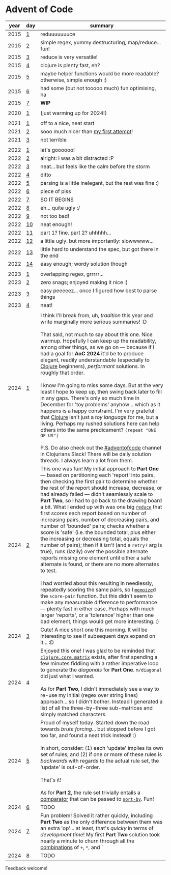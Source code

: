 # Advent of Code

| year | day | summary |
| --- | --- | --- |
| 2015 | [1](src/y2015/d1.clj) | reduuuuuuuce |
| 2015 | [2](src/y2015/d2.clj) | simple regex, yummy destructuring, map/reduce... fun! |
| 2015 | [3](src/y2015/d3.clj) | reduce is very versatile! |
| 2015 | [4](src/y2015/d4.clj) | clojure is plenty fast, eh? |
| 2015 | [5](src/y2015/d5.clj) | maybe helper functions would be more readable? otherwise, simple enough :) |
| 2015 | [6](src/y2015/d6.clj) | had some (but not tooooo much) fun optimising, ha |
| 2015 | [7](src/y2015/d7.clj) | **WIP** |
| | | |
| 2020 | [1](src/y2020/d1.clj) | (just warming up for 2024!) |
| | | |
| 2021 | [1](src/y2021/d1.clj) | off to a nice, neat start |
| 2021 | [2](src/y2021/d2.clj) | sooo much nicer than [my first attempt](https://github.com/CarnunMP/AoC-2021/blob/master/src/days/day2.clj)! |
| 2021 | [3](src/y2021/d3.clj) | not terrible |
| | | |
| 2022 | [1](src/y2022/d1.clj) | let's goooooo! |
| 2022 | [2](src/y2022/d2.clj) | alright: I was a bit distracted :P |
| 2022 | [3](src/y2022/d3.clj) | neat... but feels like the calm before the storm |
| 2022 | [4](src/y2022/d4.clj) | ditto |
| 2022 | [5](src/y2022/d5.clj) | parsing is a little inelegant, but the rest was fine :) |
| 2022 | [6](src/y2022/d6.clj) | piece of piss |
| 2022 | [7](src/y2022/d7.clj) | SO IT BEGINS |
| 2022 | [8](src/y2022/d8.clj) | eh... quite ugly :/ |
| 2022 | [9](src/y2022/d9.clj) | not too bad! |
| 2022 | [10](src/y2022/d10.clj) | neat enough! |
| 2022 | [11](src/y2022/d11.clj) | part 1? fine. part 2? uhhhhh... |
| 2022 | [12](src/y2022/d12.clj) | a little ugly. but more importantly: slowwwww... |
| 2022 | [13](src/y2022/d13.clj) | little hard to understand the spec, but got there in the end |
| 2022 | [14](src/y2022/d14.clj) | easy enough; wordy solution though |
| | | |
| 2023 | [1](src/y2023/d1.clj) | overlapping regex, grrrrr... |
| 2023 | [2](src/y2023/d2.clj) | zero snags; enjoyed making it nice :) |
| 2023 | [3](src/y2023/d3.clj) | easy peeeeez... once I figured how best to parse things |
| 2023 | [4](src/y2023/d4.clj) | neat! |
| | | |
| 2024 | [1](src/y2024/d1.clj) | I think I'll break from, uh, _tradition_ this year and write marginally more serious summaries! :D</br></br>That said, not much to say about this one. Nice warmup. Hopefully I can keep up the readability, among other things, as we go on — because if I had a goal for **AoC 2024** it'd be to produce elegant, readily understandable (especially to [Clojure](https://clojure.org) beginners), _performant_ solutions. In roughly that order.</br></br>I know I'm going to miss some days. But at the very least I hope to keep up, then swing back later to fill in any gaps. There's only so much time in December for 'toy problems' anyhow... which as it happens is a happy constraint. I'm very grateful that [Clojure](https://clojure.org) isn't just a _toy language_ for me, but a living. Perhaps my rushed solutions here can help others into the same predicament? `(repeat "ONE OF US")`</br></br>P.S. Do also check out the [#adventofcode](https://clojurians.slack.com/archives/C0GLTDB2T) channel in Clojurians Slack! There will be daily solution threads. I always learn a lot from them. |
| 2024 | [2](src/y2024/d2.clj) | This one was fun! My initial approach to **Part One** — based on partitioning each 'report' into pairs, then checking the first pair to determine whether the rest of the report should increase, decrease, or had already failed — didn't seamlessly scale to **Part Two**, so I had to go back to the drawing board a bit. What I ended up with was one big [`reduce`](https://clojuredocs.org/clojure.core/reduce) that first _scores_ each report based on number of increasing pairs, number of decreasing pairs, and number of 'bounded' pairs; checks whether a score is 'safe' (i.e. the bounded total, plus either the increasing or decreasing total, equals the number of pairs); then if it *isn't* (and a `retry?` arg is true), runs (lazily) over the possible alternate reports missing one element until either a safe alternate is found, or there are no more alternates to test.</br></br>I had worried about this resulting in needlessly, repeatedly scoring the same pairs, so I [`memoize`](https://clojuredocs.org/clojure.core/memoize)d the `score-pair` function. But this didn't seem to make any measurable difference to performance — plenty fast in either case. Perhaps with much larger 'reports', or a 'tolerance' higher than one bad element, things would get more interesting. :) |
| 2024 | [3](src/y2024/d3.clj) | Cute! A nice short one this morning. It will be interesting to see if subsequent days expand on it... :D |
| 2024 | [4](src/y2024/d4.clj) | Enjoyed this one! I was glad to be reminded that [`clojure.core.matrix`](https://github.com/mikera/core.matrix) exists, after first spending a few minutes fiddling with a rather imperative loop to generate the *diagonals* for **Part One**. `m/diagonal` did just what I wanted.</br></br>As for **Part Two**, I didn't immediately see a way to re-use my initial (regex over string lines) approach... so I didn't bother. Instead I generated a list of all the three-by-three sub-matrices and simply matched characters.|
| 2024 | [5](src/y2024/d5.clj) | Proud of myself today. Started down the road towards *brute forcing*... but stopped before I got too far, and found a neat trick instead! :)</br></br>In short, consider: (1) each 'update' implies its own set of rules; and (2) if one or more of these rules is *backwards* with regards to the actual rule set, the 'update' is out-of-order.</br></br>That's it!</br></br>As for **Part 2**, the rule set trivially entails a [comparator](https://clojure.org/guides/comparators) that can be passed to [`sort-by`](https://clojuredocs.org/clojure.core/sort-by). Fun!|
| 2024 | [6](src/y2024/d6.clj) | TODO |
| 2024 | [7](src/y2024/d7.clj) | Fun problem! Solved it rather quickly, including **Part Two** as the only difference between them was an extra 'op'... at least, that's *quicky* in terms of *development time*! My first **Part Two** solution took nearly a minute to churn through all the [combinations](https://github.com/clojure/math.combinatorics) of `+`, `*`, and `||`. So I had to do something about that.</br></br>Naturally, I reached right for [clj-async-profiler](https://github.com/clojure-goes-fast/clj-async-profiler?tab=readme-ov-file). Which immediately put the spotlight on (what came to be called) `apply-ops-v1`. Swapping a recusive solution for one based on `reduce` improved performance by ~2x. Then, `solve-v2` swapped a `keep` for a `pmap` for another ~2x speedup.</br></br>In retrospect — after seeing how folks in [Clojurians Slack](https://clojurians.slack.com/archives/C0GLTDB2T/p1733549106914809) approached **Day 7**! — I was maybe a bit too attached to, well, my brute-forcey solution. And rather than try to eke out little incremental gains... at least one [really neat trick](https://clojurians.slack.com/archives/C0GLTDB2T/p1733578895712889?thread_ts=1733549106.914809&cid=C0GLTDB2T) was waiting there to be found that would have sped things up by *orders of magnitude* instead. Oh well. Flame graphs are pretty. :D |
| 2024 | [8](src/y2024/d8.clj) | TODO |

Feedback welcome!
